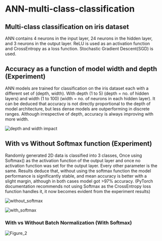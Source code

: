 # ANN-multi-class-classification
## Multi-class classification on iris dataset
ANN contains 4 neurons in the input layer, 24 neurons in the hidden layer, and 3 neurons in the output layer. ReLU is used as an activation function and CrossEntropy as a loss function. Stochastic Gradient Descent(SGD) is used. 

## Accuracy as a function of model width and depth  (Experiment)
ANN models are trained for classification on the iris dataset each with a different set of (depth, width). With depth (1 to 5) (depth = no. of hidden layers) and width (1 to 100) (width = no. of neurons in each hidden layer). It can be deduced that accuracy is not directly proportional to the depth of model architecture, but less dense models are outperforming in discrete ranges. Although irrespective of depth, accuracy is always improving with more width.

![depth and width impact](https://github.com/nishit3/ANN-multi-class-classification/assets/90385616/a0fe7f01-ad7d-4004-8803-9f160639ab97)

## With vs Without Softmax function  (Experiment)
Randomly generated 2D data is classified into 3 classes, Once using Softmax() as the activation function of the output layer and once no activation function was set for the output layer. Every other parameter is the same. Results deduce that, without using the softmax function the model performance is significantly stable, and mean accuracy is better with a slight margin, although in both cases model got >97% accuracy.
(PyTorch documentation recommends not using Softmax as the CrossEntropy loss function handles it, it now becomes evident from the experiment results)

![without_softmax](https://github.com/nishit3/ANN-multi-class-classification/assets/90385616/fb18bdfe-45f0-4a29-a575-fa53893112a4)


![with_softmax](https://github.com/nishit3/ANN-multi-class-classification/assets/90385616/a11009f7-877c-4002-869a-302fe3bf07ca)

### With vs Without Batch Normalization (With Softmax)

![Figure_2](https://github.com/nishit3/ANN-multi-class-classification/assets/90385616/e0dc6fdb-5487-4bb0-8fde-618af3644176)
